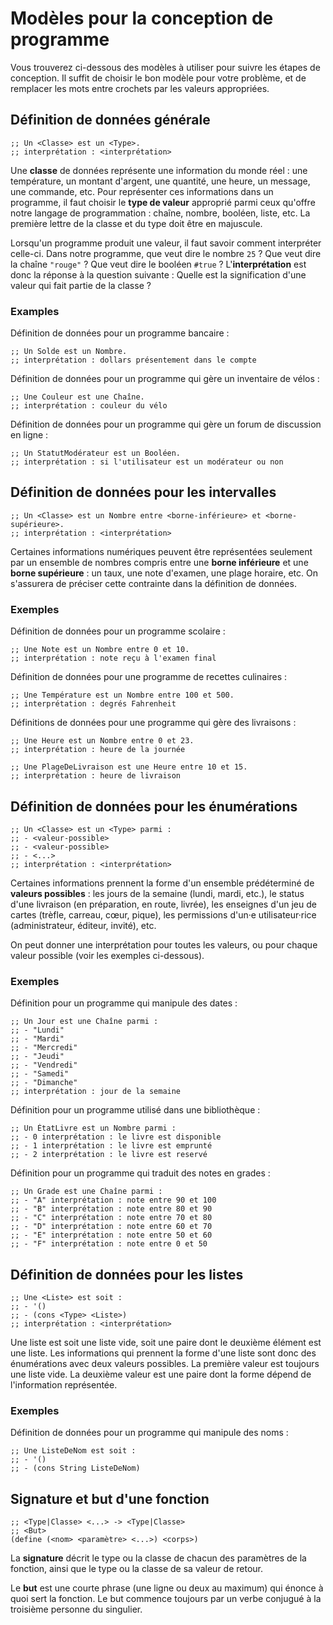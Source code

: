 # Modèles pour la conception de programme

Vous trouverez ci-dessous des modèles à utiliser pour suivre les étapes
de conception. Il suffit de choisir le bon modèle pour votre problème,
et de remplacer les mots entre crochets par les valeurs appropriées.

## Définition de données générale

```
;; Un <Classe> est un <Type>.
;; interprétation : <interprétation>
```

Une **classe** de données représente une information du monde réel : une
température, un montant d'argent, une quantité, une heure, un message,
une commande, etc. Pour représenter ces informations dans un programme,
il faut choisir le **type de valeur** approprié parmi ceux qu'offre
notre langage de programmation : chaîne, nombre, booléen, liste, etc. La
première lettre de la classe et du type doit être en majuscule.

Lorsqu'un programme produit une valeur, il faut savoir comment
interpréter celle-ci. Dans notre programme, que veut dire le nombre 
`25` ? Que veut dire la chaîne `"rouge"` ? Que veut dire le booléen
`#true` ? L'**interprétation** est donc la réponse à la question
suivante : Quelle est la signification d'une valeur qui fait partie de
la classe ?

### Examples

Définition de données pour un programme bancaire :

```
;; Un Solde est un Nombre.
;; interprétation : dollars présentement dans le compte
```

Définition de données pour un programme qui gère un inventaire
de vélos :

```
;; Une Couleur est une Chaîne.
;; interprétation : couleur du vélo
```

Définition de données pour un programme qui gère un forum de discussion
en ligne :

```
;; Un StatutModérateur est un Booléen.
;; interprétation : si l'utilisateur est un modérateur ou non
```

## Définition de données pour les intervalles

```
;; Un <Classe> est un Nombre entre <borne-inférieure> et <borne-supérieure>.
;; interprétation : <interprétation>
```

Certaines informations numériques peuvent être représentées seulement
par un ensemble de nombres compris entre une **borne inférieure** et une
**borne supérieure** : un taux, une note d'examen, une plage horaire,
etc. On s'assurera de préciser cette contrainte dans la définition de
données.

### Exemples

Définition de données pour un programme scolaire :

```
;; Une Note est un Nombre entre 0 et 10.
;; interprétation : note reçu à l'examen final
```

Définition de données pour une programme de recettes culinaires :

```
;; Une Température est un Nombre entre 100 et 500.
;; interprétation : degrés Fahrenheit
```

Définitions de données pour une programme qui gère des livraisons :

```
;; Une Heure est un Nombre entre 0 et 23.
;; interprétation : heure de la journée

;; Une PlageDeLivraison est une Heure entre 10 et 15.
;; interprétation : heure de livraison
```

## Définition de données pour les énumérations

```
;; Un <Classe> est un <Type> parmi :
;; - <valeur-possible>
;; - <valeur-possible>
;; - <...>
;; interprétation : <interprétation>
```

Certaines informations prennent la forme d'un ensemble prédéterminé de
**valeurs possibles** : les jours de la semaine (lundi, mardi, etc.), le
status d'une livraison (en préparation, en route, livrée), les enseignes
d'un jeu de cartes (trèfle, carreau, cœur, pique), les permissions
d'un·e utilisateur·rice (administrateur, éditeur, invité), etc.

On peut donner une interprétation pour toutes les valeurs, ou pour
chaque valeur possible (voir les exemples ci-dessous). 

### Exemples

Définition pour un programme qui manipule des dates :

```
;; Un Jour est une Chaîne parmi :
;; - "Lundi"
;; - "Mardi"
;; - "Mercredi"
;; - "Jeudi"
;; - "Vendredi"
;; - "Samedi"
;; - "Dimanche"
;; interprétation : jour de la semaine
```

Définition pour un programme utilisé dans une bibliothèque :

```
;; Un ÉtatLivre est un Nombre parmi :
;; - 0 interprétation : le livre est disponible
;; - 1 interprétation : le livre est emprunté
;; - 2 interprétation : le livre est reservé
```

Définition pour un programme qui traduit des notes en grades :

```
;; Un Grade est une Chaîne parmi :
;; - "A" interprétation : note entre 90 et 100
;; - "B" interprétation : note entre 80 et 90
;; - "C" interprétation : note entre 70 et 80
;; - "D" interprétation : note entre 60 et 70
;; - "E" interprétation : note entre 50 et 60
;; - "F" interprétation : note entre 0 et 50
```

## Définition de données pour les listes

```
;; Une <Liste> est soit :
;; - '()
;; - (cons <Type> <Liste>)
;; interprétation : <interprétation>
```

Une liste est soit une liste vide, soit une paire dont le deuxième
élément est une liste. Les informations qui prennent la forme d'une
liste sont donc des énumérations avec deux valeurs possibles. La
première valeur est toujours une liste vide. La deuxième valeur est une
paire dont la forme dépend de l'information représentée.

### Exemples

Définition de données pour un programme qui manipule des noms :

```
;; Une ListeDeNom est soit :
;; - '()
;; - (cons String ListeDeNom)
```

## Signature et but d'une fonction

```
;; <Type|Classe> <...> -> <Type|Classe>
;; <But>
(define (<nom> <paramètre> <...>) <corps>)
```

La **signature** décrit le type ou la classe de chacun des paramètres de
la fonction, ainsi que le type ou la classe de sa valeur de retour.

Le **but** est une courte phrase (une ligne ou deux au maximum) qui
énonce à quoi sert la fonction. Le but commence toujours par un verbe
conjugué à la troisième personne du singulier.
